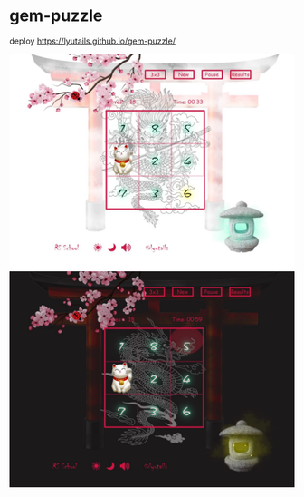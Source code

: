 # gem-puzzle

deploy https://lyutails.github.io/gem-puzzle/

<img src="./gem_puzzle_day.JPG">

<img src="./gem_puzzle_night.JPG">